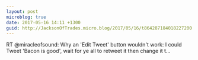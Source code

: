 ```yaml
---
layout: post
microblog: true
date: 2017-05-16 14:11 +1300
guid: http://JacksonOfTrades.micro.blog/2017/05/16/t864287184018227200.html
---
```

RT @miracleofsound: Why an 'Edit Tweet' button wouldn't work:
I could Tweet 'Bacon is good', wait for ye all to retweet it then change it t…

